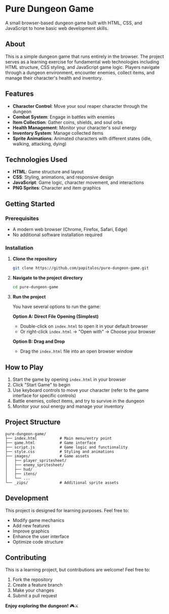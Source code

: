 # Pure Dungeon Game

A small browser-based dungeon game built with HTML, CSS, and JavaScript to hone basic web development skills.

## About

This is a simple dungeon game that runs entirely in the browser. The project serves as a learning exercise for fundamental web technologies including HTML structure, CSS styling, and JavaScript game logic. Players navigate through a dungeon environment, encounter enemies, collect items, and manage their character's health and inventory.

## Features

- **Character Control**: Move your soul reaper character through the dungeon
- **Combat System**: Engage in battles with enemies
- **Item Collection**: Gather coins, shields, and soul orbs
- **Health Management**: Monitor your character's soul energy
- **Inventory System**: Manage collected items
- **Sprite Animations**: Animated characters with different states (idle, walking, attacking, dying)

## Technologies Used

- **HTML**: Game structure and layout
- **CSS**: Styling, animations, and responsive design
- **JavaScript**: Game logic, character movement, and interactions
- **PNG Sprites**: Character and item graphics

## Getting Started

### Prerequisites

- A modern web browser (Chrome, Firefox, Safari, Edge)
- No additional software installation required

### Installation

1. **Clone the repository**
   ```bash
   git clone https://github.com/papitalos/pure-dungeon-game.git
   ```

2. **Navigate to the project directory**
   ```bash
   cd pure-dungeon-game
   ```

3. **Run the project**
   
   You have several options to run the game:
   
   **Option A: Direct File Opening (Simplest)**
   - Double-click on `index.html` to open it in your default browser
   - Or right-click `index.html` → "Open with" → Choose your browser
   
   **Option B: Drag and Drop**
   - Drag the `index.html` file into an open browser window
   

## How to Play

1. Start the game by opening `index.html` in your browser
2. Click "Start Game" to begin
3. Use keyboard controls to move your character (refer to the game interface for specific controls)
4. Battle enemies, collect items, and try to survive in the dungeon
5. Monitor your soul energy and manage your inventory

## Project Structure

```
pure-dungeon-game/
├── index.html          # Main menu/entry point
├── game.html           # Game interface
├── script.js           # Game logic and functionality
├── style.css           # Styling and animations
├── images/             # Game assets
│   ├── player_spritesheet/
│   ├── enemy_spritesheet/
│   ├── hud/
│   ├── itens/
│   └── ...
└── _zips/              # Additional sprite assets
```

## Development

This project is designed for learning purposes. Feel free to:
- Modify game mechanics
- Add new features
- Improve graphics
- Enhance the user interface
- Optimize code structure

## Contributing

This is a learning project, but contributions are welcome! Feel free to:
1. Fork the repository
2. Create a feature branch
3. Make your changes
4. Submit a pull request



**Enjoy exploring the dungeon!** 🎮⚔️ 